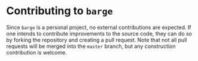 # Contributing to `barge`

Since `barge` is a personal project, no external contributions are expected. If
one intends to contribute improvements to the source code, they can do so by
forking the repository and creating a pull request. Note that not all pull
requests will be merged into the `master` branch, but any construction
contribution is welcome.
